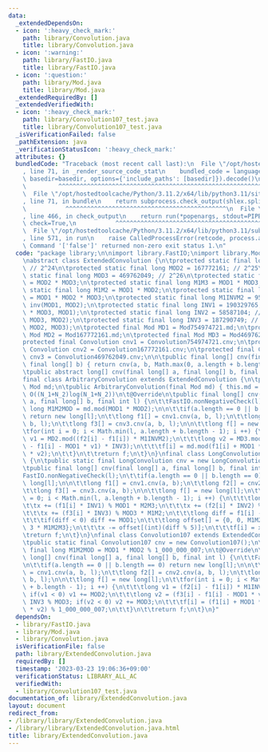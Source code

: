 ```yaml
---
data:
  _extendedDependsOn:
  - icon: ':heavy_check_mark:'
    path: library/Convolution.java
    title: library/Convolution.java
  - icon: ':warning:'
    path: library/FastIO.java
    title: library/FastIO.java
  - icon: ':question:'
    path: library/Mod.java
    title: library/Mod.java
  _extendedRequiredBy: []
  _extendedVerifiedWith:
  - icon: ':heavy_check_mark:'
    path: library/Convolution107_test.java
    title: library/Convolution107_test.java
  _isVerificationFailed: false
  _pathExtension: java
  _verificationStatusIcon: ':heavy_check_mark:'
  attributes: {}
  bundledCode: "Traceback (most recent call last):\n  File \"/opt/hostedtoolcache/Python/3.11.2/x64/lib/python3.11/site-packages/onlinejudge_verify/documentation/build.py\"\
    , line 71, in _render_source_code_stat\n    bundled_code = language.bundle(stat.path,\
    \ basedir=basedir, options={'include_paths': [basedir]}).decode()\n          \
    \         ^^^^^^^^^^^^^^^^^^^^^^^^^^^^^^^^^^^^^^^^^^^^^^^^^^^^^^^^^^^^^^^^^^^^^^^^^^^^^^^^^\n\
    \  File \"/opt/hostedtoolcache/Python/3.11.2/x64/lib/python3.11/site-packages/onlinejudge_verify/languages/user_defined.py\"\
    , line 71, in bundle\n    return subprocess.check_output(shlex.split(command))\n\
    \           ^^^^^^^^^^^^^^^^^^^^^^^^^^^^^^^^^^^^^^^^^^^^^\n  File \"/opt/hostedtoolcache/Python/3.11.2/x64/lib/python3.11/subprocess.py\"\
    , line 466, in check_output\n    return run(*popenargs, stdout=PIPE, timeout=timeout,\
    \ check=True,\n           ^^^^^^^^^^^^^^^^^^^^^^^^^^^^^^^^^^^^^^^^^^^^^^^^^^^^^^^^^\n\
    \  File \"/opt/hostedtoolcache/Python/3.11.2/x64/lib/python3.11/subprocess.py\"\
    , line 571, in run\n    raise CalledProcessError(retcode, process.args,\nsubprocess.CalledProcessError:\
    \ Command '['false']' returned non-zero exit status 1.\n"
  code: "package library;\n\nimport library.FastIO;\nimport library.Mod;\nimport library.Convolution;\n\
    \nabstract class ExtendedConvolution {\n\tprotected static final long MOD1 = 754974721;\
    \ // 2^24\n\tprotected static final long MOD2 = 167772161; // 2^25\n\tprotected\
    \ static final long MOD3 = 469762049; // 2^26\n\tprotected static final long M2M3\
    \ = MOD2 * MOD3;\n\tprotected static final long M1M3 = MOD1 * MOD3;\n\tprotected\
    \ static final long M1M2 = MOD1 * MOD2;\n\tprotected static final long M1M2M3\
    \ = MOD1 * MOD2 * MOD3;\n\tprotected static final long M1INVM2 = 95869806; //\
    \ inv(MOD1, MOD2);\n\tprotected static final long INV1 = 190329765; // inv(MOD2\
    \ * MOD3, MOD1);\n\tprotected static final long INV2 = 58587104; // inv(MOD1 *\
    \ MOD3, MOD2);\n\tprotected static final long INV3 = 187290749; // inv(MOD1 *\
    \ MOD2, MOD3);\n\tprotected final Mod MD1 = Mod754974721.md;\n\tprotected final\
    \ Mod MD2 = Mod167772161.md;\n\tprotected final Mod MD3 = Mod469762049.md;\n\t\
    protected final Convolution cnv1 = Convolution754974721.cnv;\n\tprotected final\
    \ Convolution cnv2 = Convolution167772161.cnv;\n\tprotected final Convolution\
    \ cnv3 = Convolution469762049.cnv;\n\n\tpublic final long[] cnv(final long[] a,\
    \ final long[] b) { return cnv(a, b, Math.max(0, a.length + b.length - 1)); }\n\
    \tpublic abstract long[] cnv(final long[] a, final long[] b, final int l);\n}\n\
    final class ArbitraryConvolution extends ExtendedConvolution {\n\tprivate final\
    \ Mod md;\n\tpublic ArbitraryConvolution(final Mod md) { this.md = md; }\n\t//\
    \ O((N_1+N_2)log(N_1+N_2))\n\t@Override\n\tpublic final long[] cnv(final long[]\
    \ a, final long[] b, final int l) {\n\t\tFastIO.nonNegativeCheck(l);\n\t\tfinal\
    \ long M1M2MOD = md.mod(MOD1 * MOD2);\n\n\t\tif(a.length == 0 || b.length == 0)\
    \ return new long[l];\n\t\tlong f1[] = cnv1.cnv(a, b, l);\n\t\tlong f2[] = cnv2.cnv(a,\
    \ b, l);\n\t\tlong f3[] = cnv3.cnv(a, b, l);\n\n\t\tlong f[] = new long[l];\n\t\
    \tfor(int i = 0; i < Math.min(l, a.length + b.length - 1); i ++) {\n\t\t\tlong\
    \ v1 = MD2.mod((f2[i] - f1[i]) * M1INVM2);\n\t\t\tlong v2 = MD3.mod(MD3.mod(f3[i]\
    \ - f1[i] - MOD1 * v1) * INV3);\n\t\t\tf[i] = md.mod(f1[i] + MOD1 * v1 + M1M2MOD\
    \ * v2);\n\t\t}\n\t\treturn f;\n\t}\n}\nfinal class LongConvolution extends ExtendedConvolution\
    \ {\n\tpublic static final LongConvolution cnv = new LongConvolution();\n\t@Override\n\
    \tpublic final long[] cnv(final long[] a, final long[] b, final int l) {\n\t\t\
    FastIO.nonNegativeCheck(l);\n\t\tif(a.length == 0 || b.length == 0) return new\
    \ long[l];\n\n\t\tlong f1[] = cnv1.cnv(a, b);\n\t\tlong f2[] = cnv2.cnv(a, b);\n\
    \t\tlong f3[] = cnv3.cnv(a, b);\n\n\t\tlong f[] = new long[l];\n\t\tfor(int i\
    \ = 0; i < Math.min(l, a.length + b.length - 1); i ++) {\n\t\t\tlong x = 0;\n\t\
    \t\tx += (f1[i] * INV1) % MOD1 * M2M3;\n\t\t\tx += (f2[i] * INV2) % MOD2 * M1M3;\n\
    \t\t\tx += (f3[i] * INV3) % MOD3 * M1M2;\n\t\t\tlong diff = f1[i] - (x % MOD1);\n\
    \t\t\tif(diff < 0) diff += MOD1;\n\t\t\tlong offset[] = {0, 0, M1M2M3, 2 * M1M2M3,\
    \ 3 * M1M2M3};\n\t\t\tx -= offset[(int)(diff % 5)];\n\t\t\tf[i] = x;\n\t\t}\n\t\
    \treturn f;\n\t}\n}\nfinal class Convolution107 extends ExtendedConvolution {\n\
    \tpublic static final Convolution107 cnv = new Convolution107();\n\tprivate static\
    \ final long M1M2MOD = MOD1 * MOD2 % 1_000_000_007;\n\t@Override\n\tpublic final\
    \ long[] cnv(final long[] a, final long[] b, final int l) {\n\t\tFastIO.nonNegativeCheck(l);\n\
    \n\t\tif(a.length == 0 || b.length == 0) return new long[l];\n\n\t\tlong f1[]\
    \ = cnv1.cnv(a, b, l);\n\t\tlong f2[] = cnv2.cnv(a, b, l);\n\t\tlong f3[] = cnv3.cnv(a,\
    \ b, l);\n\n\t\tlong f[] = new long[l];\n\t\tfor(int i = 0; i < Math.min(l, a.length\
    \ + b.length - 1); i ++) {\n\t\t\tlong v1 = (f2[i] - f1[i]) * M1INVM2 % MOD2;\
    \ if(v1 < 0) v1 += MOD2;\n\t\t\tlong v2 = (f3[i] - f1[i] - MOD1 * v1) % MOD3 *\
    \ INV3 % MOD3; if(v2 < 0) v2 += MOD3;\n\t\t\tf[i] = (f1[i] + MOD1 * v1 + M1M2MOD\
    \ * v2) % 1_000_000_007;\n\t\t}\n\t\treturn f;\n\t}\n}"
  dependsOn:
  - library/FastIO.java
  - library/Mod.java
  - library/Convolution.java
  isVerificationFile: false
  path: library/ExtendedConvolution.java
  requiredBy: []
  timestamp: '2023-03-23 19:06:36+09:00'
  verificationStatus: LIBRARY_ALL_AC
  verifiedWith:
  - library/Convolution107_test.java
documentation_of: library/ExtendedConvolution.java
layout: document
redirect_from:
- /library/library/ExtendedConvolution.java
- /library/library/ExtendedConvolution.java.html
title: library/ExtendedConvolution.java
---
```

